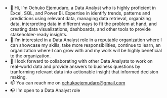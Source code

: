 - 👋 Hi, I’m Ochuko Ejemudaro, a Data Analyst who is highly proficient in Excel, SQL, and Power Bi. Expertise in identify trends, patterns and predictions using relevant data, managing data retrieval, organizing data, interpreting data in different ways to fit the problem at hand, and creating data visualizations, dashboards, and other tools to provide stakeholder-ready insights.
- 👀 I’m interested in a Data Analyst role in a reputable organization where I can showcase my skills, take more responsibilities, continue to learn, an organization where I can grow with and my work will be highly beneficial to the organization.
- 👯 I look forward to collaborating with other Data Analysts to work on real-world data and provide answers to business questions by tranforming relevant data into actionable insight that informed decision making.
- 📫 You can reach me on ochukoejemudaro@gmail.com
- 📭 I’m open to a Data Analyst role

<!---
OchukoEjemudaro/OchukoEjemudaro is a ✨ special ✨ repository because its `README.md` (this file) appears on your GitHub profile.
You can click the Preview link to take a look at your changes.
--->

